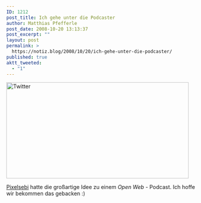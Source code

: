 ```yaml
---
ID: 1212
post_title: Ich gehe unter die Podcaster
author: Matthias Pfefferle
post_date: 2008-10-20 13:13:37
post_excerpt: ""
layout: post
permalink: >
  https://notiz.blog/2008/10/20/ich-gehe-unter-die-podcaster/
published: true
aktt_tweeted:
  - "1"
---
```

<img src="http://notiz.blog/wp-content/uploads/2008/10/twitter-sebastian-kupers-pfefferle-mrtopf-and-i.jpg" alt="Twitter" width="480" height="253" />

<a href="http://twitter.com/pixelsebi/statuses/962118448">Pixelsebi</a> hatte die großartige Idee zu einem <em>Open Web</em> - Podcast. Ich hoffe wir bekommen das gebacken :)